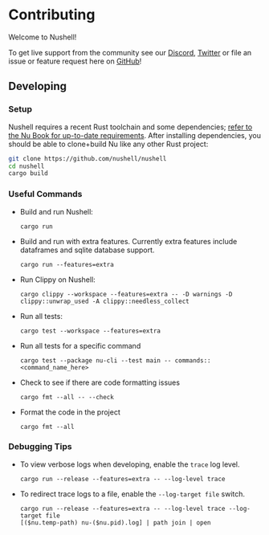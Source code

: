 # Contributing

Welcome to Nushell!

To get live support from the community see our [Discord](https://discordapp.com/invite/NtAbbGn), [Twitter](https://twitter.com/nu_shell) or file an issue or feature request here on [GitHub](https://github.com/nushell/nushell/issues/new/choose)!

## Developing

### Setup

Nushell requires a recent Rust toolchain and some dependencies; [refer to the Nu Book for up-to-date requirements](https://www.nushell.sh/book/installation.html#build-from-source). After installing dependencies, you should be able to clone+build Nu like any other Rust project:

```bash
git clone https://github.com/nushell/nushell
cd nushell
cargo build
```

### Useful Commands

- Build and run Nushell:

  ```shell
  cargo run
  ```

- Build and run with extra features. Currently extra features include dataframes and sqlite database support.
  ```shell
  cargo run --features=extra
  ```

- Run Clippy on Nushell:

  ```shell
  cargo clippy --workspace --features=extra -- -D warnings -D clippy::unwrap_used -A clippy::needless_collect
  ```

- Run all tests:

  ```shell
  cargo test --workspace --features=extra
  ```

- Run all tests for a specific command

  ```shell
  cargo test --package nu-cli --test main -- commands::<command_name_here>
  ```

- Check to see if there are code formatting issues

  ```shell
  cargo fmt --all -- --check
  ```

- Format the code in the project

  ```shell
  cargo fmt --all
  ```

### Debugging Tips

- To view verbose logs when developing, enable the `trace` log level.

  ```shell
  cargo run --release --features=extra -- --log-level trace
  ```

- To redirect trace logs to a file, enable the `--log-target file` switch.
  ```shell
  cargo run --release --features=extra -- --log-level trace --log-target file
  [($nu.temp-path) nu-($nu.pid).log] | path join | open
  ```
